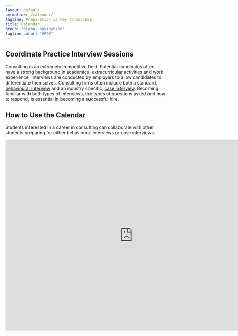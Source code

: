 ```yaml
---
layout: default
permalink: /calendar/
tagline: Preparation is key to success.
title: Calendar
group: "global_navigation"
tagline_color: "#F90"
---
```


## Coordinate Practice Interview Sessions

Consulting is an extremely competitive field. Potential candidates often have a strong background in academics, extracurricular activities and work experience. Interviews are conducted by employers to allow candidates to differentiate themselves. Consulting firms often include both a standard, <a href="https://alis.alberta.ca/ep/eps/tips/tips.html?EK=161" target="_blank">behavioural interview</a> and an industry specific, <a href="http://www.insideconsulting.com/Case%20Interviews.htm" target="_blank">case interview</a>. Becoming familiar with both types of interviews, the types of questions asked and how to respond, is essential in becoming a successful hire. 

## How to Use the Calendar

Students interested in a career in consulting can collaborate with other students preparing for either behavioural interviews or case interviews. 

<iframe src=" http://teamup.com/ks6e89c42c5180e726?date=today&view=a&sidepanel=c" width="800" height="600" frameborder="0"></iframe>
